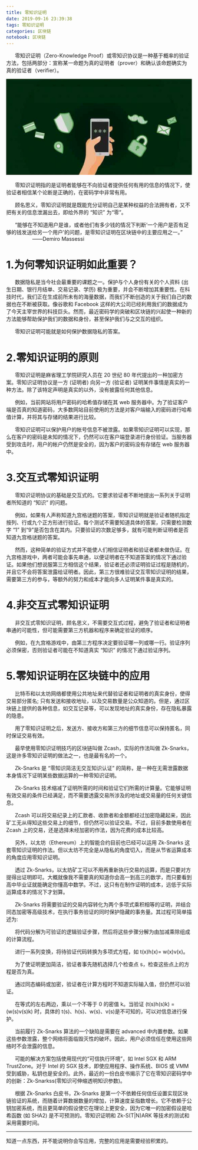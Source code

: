 ```yaml
---
title: 零知识证明
date: 2019-09-16 23:39:38
tags: 零知识证明
categories: 区块链
notebook: 区块链
---
```


&nbsp;&nbsp;&nbsp;&nbsp;&nbsp;&nbsp;零知识证明（Zero-Knowledge Proof）或零知识协议是一种基于概率的验证方法，包括两部分：宣称某一命题为真的证明者（prover）和确认该命题确实为真的验证者（verifier）。

![zero_knowledge_proof](零知识证明/zero-knowledge-proof.jpg)

<!--  more -->

&nbsp;&nbsp;&nbsp;&nbsp;&nbsp;&nbsp;零知识证明指的是证明者能够在不向验证者提供任何有用的信息的情况下，使验证者相信某个论断是正确的，在密码学中非常有用。

&nbsp;&nbsp;&nbsp;&nbsp;&nbsp;&nbsp;顾名思义，零知识证明就是既能充分证明自己是某种权益的合法拥有者，又不把有关的信息泄漏出去，即给外界的 “知识” 为“零”。

&nbsp;&nbsp;&nbsp;&nbsp;&nbsp;&nbsp;“能够在不知道用户是谁，或者他们有多少钱的情况下判断‘一个用户是否有足够的钱发送给另一个用户’的问题，是零知识证明在区块链中的主要应用之一。”
&nbsp;&nbsp;&nbsp;&nbsp;&nbsp;&nbsp;&nbsp;&nbsp;&nbsp;&nbsp;&nbsp;&nbsp;&nbsp;&nbsp;&nbsp;&nbsp;&nbsp;&nbsp;——Demiro Massessi

# 1.为何零知识证明如此重要？

&nbsp;&nbsp;&nbsp;&nbsp;&nbsp;&nbsp;数据隐私是当今社会最重要的课题之一。保护与个人身份有关的个人资料 (出生日期、银行月结单、交易记录、学历) 极为重要，并会不断增加其重要性。在科技时代，我们正在生成前所未有的海量数据，而我们不断创造的关于我们自己的数据也在不断被获取。像谷歌和 Facebook 这样的大公司已经利用我们的数据成为了今天主宰世界的科技巨头。然而，最近密码学的突破和区块链的兴起使一种新的方法能够帮助保护我们的数据和身份，甚至保护我们与之交互的组织。

&nbsp;&nbsp;&nbsp;&nbsp;&nbsp;&nbsp;零知识证明可能就是如何保护数据隐私的答案。

# 2.零知识证明的原则

&nbsp;&nbsp;&nbsp;&nbsp;&nbsp;&nbsp;零知识证明是麻省理工学院研究人员在 20 世纪 80 年代提出的一种加密方案。零知识证明协议是一方 (证明者) 向另一方 (验证者) 证明某件事情是真实的一种方法。除了该特定声明是真实的以外，没有披露任何其他信息。

&nbsp;&nbsp;&nbsp;&nbsp;&nbsp;&nbsp;例如，当前网站将用户密码的哈希值存储在其 web 服务器中。为了验证客户端是否真的知道密码，大多数网站目前使用的方法是对客户端输入的密码进行哈希值计算，并将其与存储的结果进行比较。

&nbsp;&nbsp;&nbsp;&nbsp;&nbsp;&nbsp;零知识证明可以保护用户的帐号信息不被泄露。如果零知识证明可以实现，那么在客户的密码是未知的情况下，仍然可以在客户端登录进行身份验证。当服务器受到攻击时，用户的帐户仍然是安全的，因为客户的密码没有存储在 web 服务器中。

# 3.交互式零知识证明

&nbsp;&nbsp;&nbsp;&nbsp;&nbsp;&nbsp;零知识证明协议的基础是交互式的。它要求验证者不断地提出一系列关于证明者所知道的 “知识” 的问题。

&nbsp;&nbsp;&nbsp;&nbsp;&nbsp;&nbsp;例如，如果有人声称知道九宫格谜题的答案，零知识证明就是验证者随机指定按列、行或九个正方形进行验证。每个测试不需要知道具体的答案，只需要检测数字 “1” 到“9”是否包含在其内。只要验证的次数足够多，就有可能判断证明者是否知道九宫格谜题的答案。

&nbsp;&nbsp;&nbsp;&nbsp;&nbsp;&nbsp;然而，这种简单的验证方式并不能使人们相信证明者和验证者都未做伪证。在九宫格游戏中，两者可能会事先串通，以便证明者在不知道答案的情况下通过验证。如果他们想说服第三方相信这个结果，验证者还必须证明验证过程是随机的，并且它不会将答案泄露给证明者。因此，第三方很难验证交互零知识证明的结果，需要第三方的参与，等额外的努力和成本才能向多人证明某件事是真实的。

# 4.非交互式零知识证明

&nbsp;&nbsp;&nbsp;&nbsp;&nbsp;&nbsp;非交互式零知识证明，顾名思义，不需要交互式过程，避免了验证者和证明者串通的可能性，但可能需要第三方机器和程序来确定验证的顺序。

&nbsp;&nbsp;&nbsp;&nbsp;&nbsp;&nbsp;例如，在九宫格游戏中，由第三方程序决定要验证哪一列或哪一行。验证序列必须保密，否则验证者可能在不知道真实 “知识” 的情况下通过验证序列。

# 5.零知识证明在区块链中的应用

&nbsp;&nbsp;&nbsp;&nbsp;&nbsp;&nbsp;比特币和以太坊网络都使用公共地址来代替验证者和证明者的真实身份，使得交易部分匿名; 只有发送和接收地址，以及交易数量是公众知道的。但是，通过区块链上提供的各种信息，如交互记录等，可以发现地址的真实身份，存在隐私暴露的隐患。

&nbsp;&nbsp;&nbsp;&nbsp;&nbsp;&nbsp;用了零知识证明之后，发送方、接收方和第三方的细节信息可以保持匿名，同时保证交易有效。

&nbsp;&nbsp;&nbsp;&nbsp;&nbsp;&nbsp;最早使用零知识证明技巧的区块链叫做 Zcash，实际的作法叫做 Zk-Snarks，这是许多零知识证明的做法之一，也是最有名的一个。

&nbsp;&nbsp;&nbsp;&nbsp;&nbsp;&nbsp;Zk-Snarks 是 “零知识简洁无交互知识认证” 的简称，是一种在无需泄露数据本身情况下证明某些数据运算的一种零知识证明。

&nbsp;&nbsp;&nbsp;&nbsp;&nbsp;&nbsp;Zk-Snarks 技术缩减了证明所需的时间和验证它们所需的计算量。它能够证明有效交易的条件已经满足，而不需要透露交易所涉及的地址或交易量的任何关键信息。

&nbsp;&nbsp;&nbsp;&nbsp;&nbsp;&nbsp;Zcash 可以将交易纪录上的汇款者、收款者和金额都经过加密隐藏起来，因此矿工无从得知这些交易上的细节，但仍然可以验证交易。不过，目前多数使用者在 Zcash 上的交易，还是选择未经加密的作法，因为花费的成本比较高。

&nbsp;&nbsp;&nbsp;&nbsp;&nbsp;&nbsp;另外，以太坊（Ethereum）上的智能合约目前也已经可以运用 Zk-Snarks 这套零知识证明的作法。但以太坊不完全是从隐私的角度切入，而是从节省运算成本的角度应用零知识证明。

&nbsp;&nbsp;&nbsp;&nbsp;&nbsp;&nbsp;透过 Zk-Snarks，以太坊矿工可以不用再重新执行交易的运算，而是只要对方提得出证明即可。大概就像我不需要真的知道你会高一到高三的数学，而只要看到高中毕业证就能确定你懂高中数学。不过，这只有在制作证明的成本，远低于实际运算成本的情况下才划算。

&nbsp;&nbsp;&nbsp;&nbsp;&nbsp;&nbsp;Zk-Snarks 将需要验证的交易内容转化为两个多项式乘积相等的证明，并结合同态加密等高级技术，在执行事务验证的同时保护隐藏的事务量。其过程可简单描述为:

&nbsp;&nbsp;&nbsp;&nbsp;&nbsp;&nbsp;将代码分解为可验证的逻辑验证步骤，然后将这些步骤分解为由加减乘除组成的计算流程。

&nbsp;&nbsp;&nbsp;&nbsp;&nbsp;&nbsp;进行一系列变换，将待验证代码转换为多项式方程，如 t(x)h(x)= w(x)v(x)。

&nbsp;&nbsp;&nbsp;&nbsp;&nbsp;&nbsp;为了使证明更加简洁，验证者事先随机选择几个检查点 s，检查这些点上的方程是否为真。

&nbsp;&nbsp;&nbsp;&nbsp;&nbsp;&nbsp;通过同态编码或加密，验证者在计算方程时不知道实际输入值，但仍然可以验证。

&nbsp;&nbsp;&nbsp;&nbsp;&nbsp;&nbsp;在等式的左右两边，乘以一个不等于 0 的密值 k。当验证 (t(s)h(s)k) = (w(s)v(s)k) 时，具体的 t(s)、h(s)、w(s)、v(s)是不可知的，可以对信息进行保护。

&nbsp;&nbsp;&nbsp;&nbsp;&nbsp;&nbsp;当前履行 Zk-Snarks 算法的一个缺陷是需要在 advanced 中内置参数。如果这些参数泄露，整个网络将面临毁灭性的破坏。因此，用户必须信任在使用这些网络时不会泄露的信息。

&nbsp;&nbsp;&nbsp;&nbsp;&nbsp;&nbsp;可能的解决方案包括使用现代的“可信执行环境”，如 Intel SGX 和 ARM TrustZone。对于 Intel 的 SGX 技术，即使应用程序、操作系统、BIOS 或 VMM 受到威胁，私钥也是安全的。此外，最近的一份白皮书揭示了它在零知识密码学中的创新：Zk-Snarkss(零知识可伸缩透明知识参数)。

&nbsp;&nbsp;&nbsp;&nbsp;&nbsp;&nbsp;根据 Zk-Snarks 白皮书，Zk-Snarks 是第一个不依赖任何信任设置实现区块链验证的系统，而随着计算数据数量的增加，计算速度呈指数增长。它不依赖于公钥加密系统，而且更简单的假设使它在理论上更安全，因为它唯一的加密假设是哈希函数 (如 SHA2) 是不可预测的。零知识证明和 Zk-S(T|N)ARK 等技术的测试和采用需要时间。


- - -
知道一点东西，并不能说明你会写应用，完整的应用是需要经验积累的。